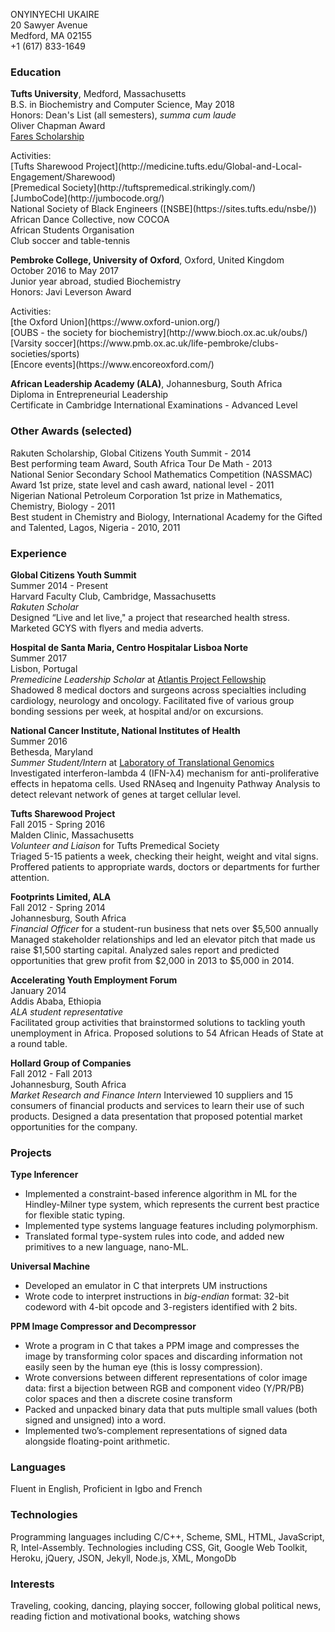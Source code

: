 ONYINYECHI UKAIRE   
20 Sawyer Avenue  
Medford, MA 02155    
+1 (617) 833-1649  

### Education

**Tufts University**, Medford, Massachusetts<br>
B.S. in Biochemistry and Computer Science, May 2018<br>
Honors: Dean's List (all semesters), _summa cum laude_<br>
Oliver Chapman Award<br>
[Fares Scholarship](../docs/faresprofile.pdf)
<p></p>
Activities:<br>
[Tufts Sharewood Project](http://medicine.tufts.edu/Global-and-Local-Engagement/Sharewood)<br>
[Premedical Society](http://tuftspremedical.strikingly.com/)<br>
[JumboCode](http://jumbocode.org/)<br>
National Society of Black Engineers ([NSBE](https://sites.tufts.edu/nsbe/))<br>
African Dance Collective, now COCOA<br>
African Students Organisation<br>
Club soccer and table-tennis

**Pembroke College, University of Oxford**, Oxford, United Kingdom<br>
October 2016 to May 2017<br>
Junior year abroad, studied Biochemistry<br>
Honors: Javi Leverson Award
<p></p>
Activities:<br>
[the Oxford Union](https://www.oxford-union.org/)<br>
[OUBS - the society for biochemistry](http://www.bioch.ox.ac.uk/oubs/)<br>
[Varsity soccer](https://www.pmb.ox.ac.uk/life-pembroke/clubs-societies/sports)<br>
[Encore events](https://www.encoreoxford.com/)

**African Leadership Academy (ALA)**, Johannesburg, South Africa<br>
Diploma in Entrepreneurial Leadership<br>
Certificate in Cambridge International Examinations - Advanced Level

### Other Awards (selected)

Rakuten Scholarship, Global Citizens Youth Summit - 2014<br>
Best performing team Award, South Africa Tour De Math - 2013<br>
National Senior Secondary School Mathematics Competition (NASSMAC) Award 1st prize, state level and cash award, national level - 2011<br>
Nigerian National Petroleum Corporation 1st prize in Mathematics, Chemistry, Biology - 2011<br>
Best student in Chemistry and Biology, International Academy for the Gifted and Talented, Lagos, Nigeria - 2010, 2011

### Experience

**Global Citizens Youth Summit**<br>
Summer 2014 - Present<br>
Harvard Faculty Club, Cambridge, Massachusetts<br>
_Rakuten Scholar_<br>
Designed “Live and let live," a project that researched health stress. Marketed GCYS with flyers and media adverts.

**Hospital de Santa Maria, Centro Hospitalar Lisboa Norte**<br>
Summer 2017<br>
Lisbon, Portugal<br>
_Premedicine Leadership Scholar_ at [Atlantis Project Fellowship](https://atlantisglobal.org/)<br>
Shadowed 8 medical doctors and surgeons across specialties including cardiology, neurology and oncology. Facilitated five of various group bonding sessions per week, at hospital and/or on excursions.

**National Cancer Institute, National Institutes of Health**<br>
Summer 2016<br>
Bethesda, Maryland<br>
_Summer Student/Intern_ at [Laboratory of Translational Genomics](https://dceg.cancer.gov/about/staff-directory/biographies/K-N/prokunina-olsson-ludmila)<br>
Investigated interferon-lambda 4 (IFN-λ4) mechanism for anti-proliferative effects in hepatoma cells. Used RNAseq and Ingenuity Pathway Analysis to detect relevant network of genes at target cellular level.

**Tufts Sharewood Project**<br>
Fall 2015 - Spring 2016<br>
Malden Clinic, Massachusetts<br>
_Volunteer and Liaison_ for Tufts Premedical Society<br>
Triaged 5-15 patients a week, checking their height, weight and vital signs. Proffered patients to appropriate wards, doctors or departments for further attention.

**Footprints Limited, ALA**<br>
Fall 2012 - Spring 2014<br>
Johannesburg, South Africa<br>
_Financial Officer_ for a student-run business that nets over $5,500 annually<br>
Managed stakeholder relationships and led an elevator pitch that made us raise $1,500 starting capital. Analyzed sales report and predicted opportunities that grew profit from $2,000 in 2013 to $5,000 in 2014.

**Accelerating Youth Employment Forum**<br>
January 2014<br>
Addis Ababa, Ethiopia<br>
_ALA student representative_<br>
Facilitated group activities that brainstormed solutions to tackling youth unemployment in Africa. Proposed solutions to 54 African Heads of State at a round table.

**Hollard Group of Companies**<br>
Fall 2012 - Fall 2013<br>
Johannesburg, South Africa<br>
_Market Research and Finance Intern_
Interviewed 10 suppliers and 15 consumers of financial products and services to learn their use of such products. Designed a data presentation that proposed potential market opportunities for the company.

### Projects

**Type Inferencer**
* Implemented a constraint-based inference algorithm in ML for the Hindley-Milner type system, which represents the current best practice for flexible static typing.
* Implemented type systems language features including polymorphism.
* Translated formal type-system rules into code, and added new primitives to a new language, nano-ML.

**Universal Machine**
* Developed an emulator in C that interprets UM instructions
* Wrote code to interpret instructions in _big-endian_ format: 32-bit codeword with
 4-bit opcode and 3-registers identified with 2 bits.

**PPM Image Compressor and Decompressor**
* Wrote a program in C that takes a PPM image and compresses the image by transforming color spaces and discarding information not easily seen by the human eye (this is lossy compression).
* Wrote conversions between different representations of color image data: first a bijection between RGB
and component video (Y/PR/PB) color spaces and then a discrete cosine transform
* Packed and unpacked binary data that puts multiple small values (both signed and unsigned) into a word.
* Implemented two’s-complement representations of signed data alongside floating-point arithmetic.

### Languages
Fluent in English, Proficient in Igbo and French

### Technologies

Programming languages including C/C++, Scheme, SML, HTML, JavaScript, R, Intel-Assembly. Technologies including CSS, Git, Google Web Toolkit, Heroku, jQuery, JSON, Jekyll, Node.js, XML, MongoDb

### Interests
Traveling, cooking, dancing, playing soccer, following global political news, reading fiction and motivational books, watching shows
